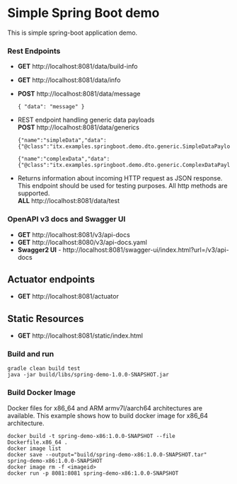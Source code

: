 # Simple Spring Boot demo
This is simple spring-boot application demo. 

### Rest Endpoints
* __GET__ http://localhost:8081/data/build-info
* __GET__ http://localhost:8081/data/info
* __POST__ http://localhost:8081/data/message 
  ```
  { "data": "message" }
  ```

* REST endpoint handling generic data payloads  
  __POST__ http://localhost:8081/data/generics
  ```
  {"name":"simpleData","data":{"@class":"itx.examples.springboot.demo.dto.generic.SimpleDataPayload","simpleData":"simple"}}
  ```
  ```
  {"name":"complexData","data":{"@class":"itx.examples.springboot.demo.dto.generic.ComplexDataPayload","complexData":"complex"}}
  ```
* Returns information about incoming HTTP request as JSON response. This endpoint should be used for testing purposes.
  All http methods are supported.      
  __ALL__ http://localhost:8081/data/test 
  
### OpenAPI v3 docs and Swagger UI
* __GET__ http://localhost:8081/v3/api-docs
* __GET__ http://localhost:8080/v3/api-docs.yaml
* __Swagger2 UI__ - http://localhost:8081/swagger-ui/index.html?url=/v3/api-docs

## Actuator endpoints
* __GET__ http://localhost:8081/actuator

## Static Resources
* __GET__ http://localhost:8081/static/index.html

### Build and run
```
gradle clean build test
java -jar build/libs/spring-demo-1.0.0-SNAPSHOT.jar
```

### Build Docker Image
Docker files for x86_64 and ARM armv7l/aarch64 architectures are available. 
This example shows how to build docker image for x86_64 architecture.
```
docker build -t spring-demo-x86:1.0.0-SNAPSHOT --file Dockerfile.x86_64 .
docker image list
docker save --output="build/spring-demo-x86:1.0.0-SNAPSHOT.tar" spring-demo-x86:1.0.0-SNAPSHOT
docker image rm -f <imageid>
docker run -p 8081:8081 spring-demo-x86:1.0.0-SNAPSHOT
```

